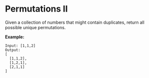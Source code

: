 # Permutations II

Given a collection of numbers that might contain duplicates, return all possible unique permutations.

__Example:__

```
Input: [1,1,2]
Output:
[
  [1,1,2],
  [1,2,1],
  [2,1,1]
]
```